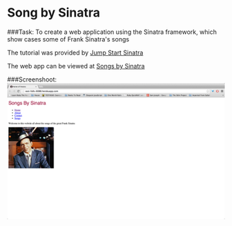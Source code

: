 # Song by Sinatra

###Task:
To create a web application using the Sinatra framework, which show cases some of Frank Sinatra's songs

The tutorial was provided by [Jump Start Sinatra](http://www.sitepoint.com/store/jump-start-sinatra/)

The web app can be viewed at [Songs by Sinatra](http://vast-falls-6088.herokuapp.com)

###Screenshoot:
![Songs by Sinatra](https://raw.githubusercontent.com/kiytang/songs_by_sinatra/master/Sinatra%20screen%20shot.png)
